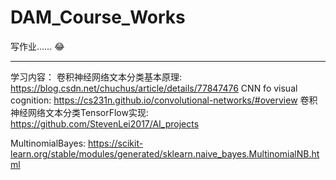# DAM_Course_Works
 写作业……
 😂
 
 ---
 学习内容：
 卷积神经网络文本分类基本原理: https://blog.csdn.net/chuchus/article/details/77847476
 CNN fo visual cognition: https://cs231n.github.io/convolutional-networks/#overview
 卷积神经网络文本分类TensorFlow实现: https://github.com/StevenLei2017/AI_projects
 
 MultinomialBayes: https://scikit-learn.org/stable/modules/generated/sklearn.naive_bayes.MultinomialNB.html
